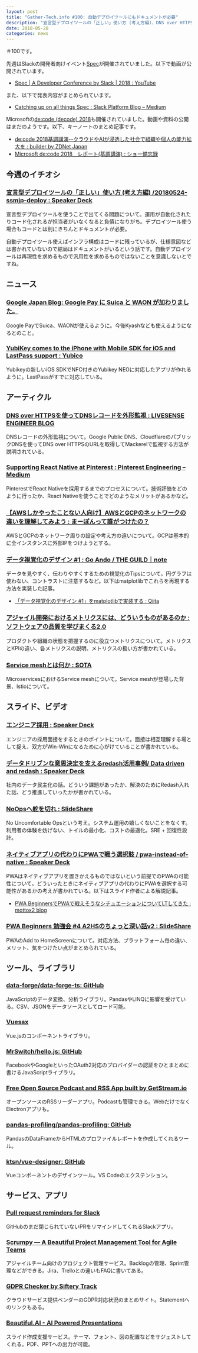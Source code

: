 ```yaml
---
layout: post
title: "Gather-Tech.info #100: 自動デプロイツールにもドキュメントが必要"
description: "宣言型デプロイツールの「正しい」使い方 (考え方編)、DNS over HTTPSを使ってDNSレコードを外形監視 など"
date: 2018-05-28
categories: news
---
```


＃100です。

先週はSlackの開発者向けイベント[Spec](https://specbyslack.splashthat.com/blog-post)が開催されていました。以下で動画が公開されています。

- [Spec | A Developer Conference by Slack | 2018 : YouTube](https://www.youtube.com/playlist?list=PLWlXaxtQ7fUbvBMja82vIinN3LG9XotOU)

また、以下で発表内容がまとめられています。

- [Catching up on all things Spec : Slack Platform Blog – Medium](https://medium.com/slack-developer-blog/catching-up-on-all-things-spec-851f8c5136fb)

Microsoftの[de:code (decode) 2018](https://www.microsoft.com/ja-jp/events/decode/2018/)も開催されていました。動画や資料の公開はまだのようです。以下、キーノートのまとめ記事です。

- [de:code 2018基調講演--クラウドやAIが浸透した社会で組織や個人の能力拡大を : builder by ZDNet Japan](https://builder.japan.zdnet.com/tool/35119592/?ref=rss)
- [Microsoft de:code 2018　レポート(基調講演) : ショー備忘録](https://sy0690.hateblo.jp/entry/2018/05/23/014657)

## 今週のイチオシ

### [宣言型デプロイツールの「正しい」使い方 (考え方編) /20180524-ssmjp-deploy : Speaker Deck](https://speakerdeck.com/opelab/20180524-ssmjp-deploy)

宣言型デプロイツールを使うことで出てくる問題について。運用が自動化されたりコード化されるが担当者がいなくなると負債になりがち。デプロイツール使う場合もコードとは別にきちんとドキュメントが必要。

自動デプロイツール使えばインフラ構成はコードに残っているが、仕様意図などは書かれていないので結局はドキュメントがいるという話です。自動デプロイツールは再現性を求めるもので汎用性を求めるものではないことを意識しないとですね。

## ニュース

### [Google Japan Blog: Google Pay に Suica と WAON が加わりました。](https://japan.googleblog.com/2018/05/google-pay-news.html)

Google PayでSuica、WAONが使えるように。今後Kyashなども使えるようになるとのこと。

### [YubiKey comes to the iPhone with Mobile SDK for iOS and LastPass support : Yubico](https://www.yubico.com/2018/05/yubikey-comes-to-iphone-with-mobile-sdk-for-ios-and-lastpass-support/)

Yubikeyの新しいiOS SDKでNFC付きのYubikey NEOに対応したアプリが作れるように。LastPassがすでに対応している。

## アーティクル

### [DNS over HTTPSを使ってDNSレコードを外形監視 : LIVESENSE ENGINEER BLOG](http://made.livesense.co.jp/entry/2018/05/21/105008)

DNSレコードの外形監視について。Google Public DNS、CloudflareのパブリックDNSを使ってDNS over HTTPSのURLを取得してMackerelで監視する方法が説明されている。

### [Supporting React Native at Pinterest : Pinterest Engineering – Medium](https://medium.com/@Pinterest_Engineering/supporting-react-native-at-pinterest-f8c2233f90e6)

PinterestでReact Nativeを採用するまでのプロセスについて。技術評価をどのように行ったか、React Nativeを使うことでどのようなメリットがあるかなど。

### [【AWSしかやったことない人向け】AWSとGCPのネットワークの違いを理解してみよう : まーぽんって誰がつけたの？](http://www.mpon.me/entry/2017/04/22/020428)

AWSとGCPのネットワーク周りの設定や考え方の違いについて。GCPは基本的に全インスタンスに外部IPをつけようとする。

### [データ視覚化のデザイン #1 : Go Ando / THE GUILD｜note](https://note.mu/goando/n/neb6ea35f1da3)

データを見やすく、伝わりやすくするための視覚化のTipsについて。円グラフは使わない、コントラストに注意するなど。以下はmatplotlibでこれらを再現する方法を実装した記事。

- [「データ視覚化のデザイン #1」をmatplotlibで実装する : Qiita](https://qiita.com/skotaro/items/cdb0732ad1ad2a4b6236)

### [アジャイル開発におけるメトリクスには、どういうものがあるのか : ソフトウェアの品質を学びまくる2.0](http://www.kzsuzuki.com/entry/agileMetrix)

プロダクトや組織の状態を把握するのに役立つメトリクスについて。メトリクスとKPIの違い、各メトリクスの説明、メトリクスの扱い方が書かれている。

### [Service meshとは何か : SOTA](https://deeeet.com/writing/2018/05/22/service-mesh/)

MicroservicesにおけるService meshについて。Service meshが登場した背景、Istioについて。

## スライド、ビデオ

### [エンジニア採用 : Speaker Deck](https://speakerdeck.com/yosuke_furukawa/enziniacai-yong)

エンジニアの採用面接をするときのポイントについて。面接は相互理解する場として捉え、双方がWin-Winになるために心がけていることが書かれている。

### [データドリブンな意思決定を支えるredash活用事例/ Data driven and redash : Speaker Deck](https://speakerdeck.com/shoichiron/data-driven-and-redash)

社内のデータ民主化の話。どういう課題があったか、解決のためにRedash入れた話、どう推進していったかが書かれている。

### [NoOpsへ舵を切れ : SlideShare](https://www.slideshare.net/hiromasaoka/noops-98595318)

No Uncomfortable Opsという考え。システム運用の嬉しくないことをなくす。利用者の体験を妨げない、トイルの最小化、コストの最適化。SRE + 回復性設計。

### [ネイティブアプリの代わりにPWAで戦う選択肢 / pwa-instead-of-native : Speaker Deck](https://speakerdeck.com/mottox2/pwa-instead-of-native)

PWAはネイティブアプリを置きかえるものではないという前提でのPWAの可能性について。どういったときにネイティブアプリの代わりにPWAを選択する可能性があるかの考えが書かれている。以下はスライド作者による解説記事。

- [PWA BeginnersでPWAで戦えそうなシチュエーションについてLTしてきた : mottox2 blog](https://mottox2.com/posts/127/)

### [PWA Beginners 勉強会 #4 A2HSのちょっと深い話v2 : SlideShare](https://www.slideshare.net/MasahikoJinno2/pwa-beginners-4-a2hsv2)

PWAのAdd to HomeScreenについて。対応方法、プラットフォーム毎の違い、メリット、気をつけたい点がまとめられている。

## ツール、ライブラリ

### [data-forge/data-forge-ts: GitHub](https://github.com/data-forge/data-forge-ts)

JavaScriptのデータ変換、分析ライブラリ。PandasやLINQに影響を受けている。CSV、JSONをデータソースとしてロード可能。

### [Vuesax](https://lusaxweb.github.io/vuesax/)

Vue.jsのコンポーネントライブラリ。

### [MrSwitch/hello.js: GitHub](https://github.com/MrSwitch/hello.js)

FacebookやGoogleといったOAuth2対応のプロバイダーの認証をひとまとめに書けるJavaScriptライブラリ。

### [Free Open Source Podcast and RSS App built by GetStream.io](https://getstream.io/winds/)

オープンソースのRSSリーダーアプリ。Podcastも管理できる。WebだけでなくElectronアプリも。

### [pandas-profiling/pandas-profiling: GitHub](https://github.com/pandas-profiling/pandas-profiling)

PandasのDataFrameからHTMLのプロファイルレポートを作成してくれるツール。

### [ktsn/vue-designer: GitHub](https://github.com/ktsn/vue-designer)

Vueコンポーネントのデザインツール。VS Codeのエクステンション。

## サービス、アプリ

### [Pull request reminders for Slack](https://pullreminders.com/)

GitHubのまだ閉じられていないPRをリマインドしてくれるSlackアプリ。

### [Scrumpy — A Beautiful Project Management Tool for Agile Teams](https://scrumpy.io/)

アジャイルチーム向けのプロジェクト管理サービス。Backlogの管理、Sprint管理などができる。Jira、Trelloとの違いもFAQに書いてある。

### [GDPR Checker by Siftery Track](https://track.siftery.com/gdpr-checker)

クラウドサービス提供ベンダーのGDPR対応状況のまとめサイト。Statementへのリンクもある。

### [Beautiful.AI - AI Powered Presentations](https://www.beautiful.ai/)

スライド作成支援サービス。テーマ、フォント、図の配置などをサジェストしてくれる。PDF、PPTへの出力が可能。
